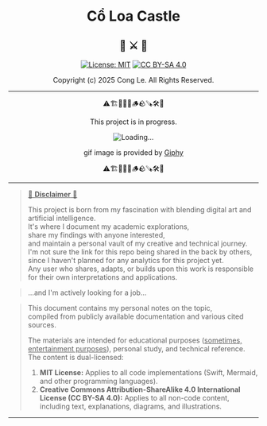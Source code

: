 <!--
Source: 
https://tile.loc.gov/storage-services/service/gdc/gdcwdl/wd/l_/14/37/8/wdl_14378/wdl_14378.pdf
-->


<!--
Original French title of this book is: "Étude Historique et Archéologique sur Cổ-Loa"
English title: "Historical and Archaeological Study of Cổ-Loa"
-->

<div align="center">
    <h1>
		<strong>Cổ Loa Castle</strong>
	</h1>
</div>

<div align="center">
<h2>
  🏰 ⚔️ 🏯
</h2>


[![License: MIT](https://img.shields.io/badge/License-MIT-yellow.svg)](LICENSE) [![CC BY-SA 4.0](https://licensebuttons.net/l/by-sa/4.0/88x31.png)](https://creativecommons.org/licenses/by-sa/4.0/)

Copyright (c) 2025 Cong Le. All Rights Reserved.

 
</div>

---

<div align="center">
	
⚠️🏗️🚧🦺🧱🪵🪨🪚🛠️👷

This project is in progress.

![Loading...](https://media0.giphy.com/media/v1.Y2lkPTc5MGI3NjExazVpYzJ5czJnN28xYTU2bm1kemFiYzQxaGFtMDFjbjlreGJtNGJhaCZlcD12MV9pbnRlcm5hbF9naWZfYnlfaWQmY3Q9Zw/c1fhjiUBcNpaJgGWDD/giphy.gif)

gif image is provided by [Giphy](https://giphy.com)

⚠️🏗️🚧🦺🧱🪵🪨🪚🛠️👷
	
</div>


----

> <ins>📢 **Disclaimer** 🚨</ins>
>
> This project is born from my fascination with blending digital art and artificial intelligence.</br>
> It's where I document my academic explorations,</br>
> share my findings with anyone interested,</br>
> and maintain a personal vault of my creative and technical journey.</br>
> I'm not sure the link for this repo being shared in the back by others,</br>
> since I haven't planned for any analytics for this project yet.</br>
> Any user who shares, adapts, or builds upon this work is responsible for their own interpretations and applications.</br>

> ...and I'm actively looking for a job...</br>

> This document contains my personal notes on the topic,</br>
> compiled from publicly available documentation and various cited sources.
> 
> The materials are intended for educational purposes (<ins>sometimes, entertainment purposes</ins>), personal study, and technical reference.
> The content is dual-licensed:
> 1. **MIT License:** Applies to all code implementations (Swift, Mermaid, and other programming languages).
> 2. **Creative Commons Attribution-ShareAlike 4.0 International License (CC BY-SA 4.0):** Applies to all non-code content, including text, explanations, diagrams, and illustrations.

----


